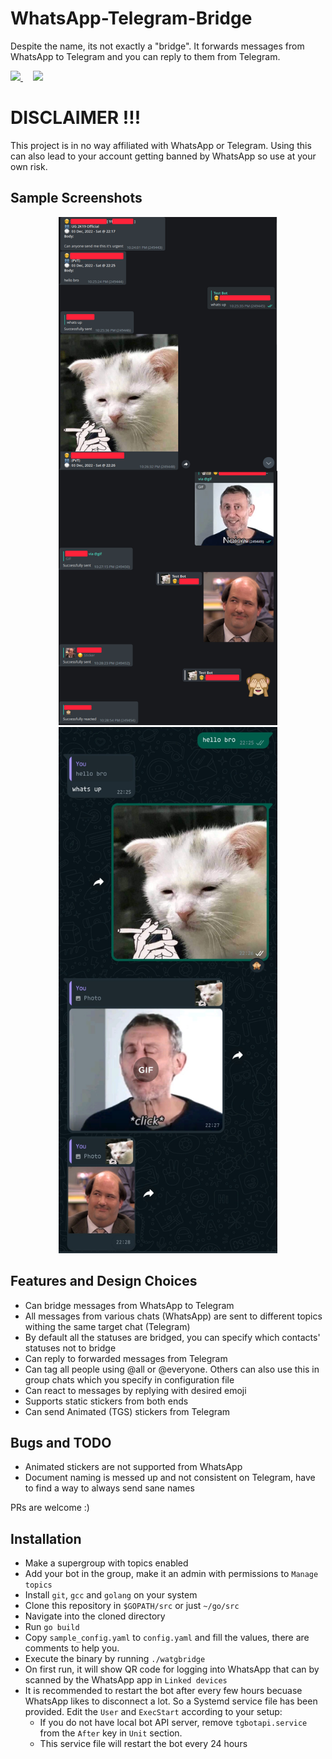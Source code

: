 # WhatsApp-Telegram-Bridge

Despite the name, its not exactly a "bridge". It forwards messages from WhatsApp to Telegram and you can reply to them
from Telegram.

<a href="https://t.me/AkshettProjects">
  <img src="https://img.shields.io/badge/Telegram-2CA5E0?style=for-the-badge&logo=telegram&logoColor=white"></img>
</a>&nbsp; &nbsp; 
<a href="https://youtu.be/xc75XLoTmA4">
  <img src="https://img.shields.io/badge/YouTube-FF0000?style=for-the-badge&logo=youtube&logoColor=white"</img>
</a>

# DISCLAIMER !!!

This project is in no way affiliated with WhatsApp or Telegram. Using this can also lead to your account getting banned by WhatsApp so use at your own risk.

## Sample Screenshots

<p align="center">
  <img src="./assets/telegram_side_sample.png" width="350" alt="Telegram Side">
  <img src="./assets/whatsapp_side_sample.jpg" width="350" alt="WhatsApp Side">
</p>

## Features and Design Choices

- Can bridge messages from WhatsApp to Telegram
- All messages from various chats (WhatsApp) are sent to different topics withing the same target chat (Telegram)
- By default all the statuses are bridged, you can specify which contacts' statuses not to bridge
- Can reply to forwarded messages from Telegram
- Can tag all people using @all or @everyone. Others can also use this in group chats which you specify in configuration file
- Can react to messages by replying with desired emoji
- Supports static stickers from both ends
- Can send Animated (TGS) stickers from Telegram

## Bugs and TODO

- Animated stickers are not supported from WhatsApp
- Document naming is messed up and not consistent on Telegram, have to find a way to always send sane names

PRs are welcome :)


## Installation

- Make a supergroup with topics enabled
- Add your bot in the group, make it an admin with permissions to `Manage topics`
- Install `git`, `gcc` and `golang` on your system
- Clone this repository in `$GOPATH/src` or just `~/go/src`
- Navigate into the cloned directory
- Run `go build`
- Copy `sample_config.yaml` to `config.yaml` and fill the values, there are comments to help you.
- Execute the binary by running `./watgbridge`
- On first run, it will show QR code for logging into WhatsApp that can by scanned by the WhatsApp app in `Linked devices`
- It is recommended to restart the bot after every few hours becuase WhatsApp likes to disconnect a lot. So a Systemd service file has been provided. Edit the `User` and `ExecStart` according to your setup:
    - If you do not have local bot API server, remove `tgbotapi.service` from the `After` key in `Unit` section.
    - This service file will restart the bot every 24 hours
